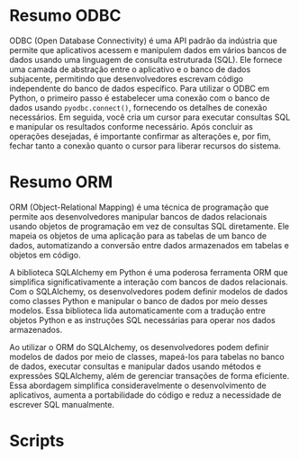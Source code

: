 # Resumo ODBC
ODBC (Open Database Connectivity) é uma API padrão da indústria que permite que aplicativos acessem e manipulem dados em vários bancos de dados usando uma linguagem de consulta estruturada (SQL). Ele fornece uma camada de abstração entre o aplicativo e o banco de dados subjacente, permitindo que desenvolvedores escrevam código independente do banco de dados específico. Para utilizar o ODBC em Python, o primeiro passo é estabelecer uma conexão com o banco de dados usando `pyodbc.connect()`, fornecendo os detalhes de conexão necessários. Em seguida, você cria um cursor para executar consultas SQL e manipular os resultados conforme necessário. Após concluir as operações desejadas, é importante confirmar as alterações e, por fim, fechar tanto a conexão quanto o cursor para liberar recursos do sistema.

# Resumo ORM
ORM (Object-Relational Mapping) é uma técnica de programação que permite aos desenvolvedores manipular bancos de dados relacionais usando objetos de programação em vez de consultas SQL diretamente. Ele mapeia os objetos de uma aplicação para as tabelas de um banco de dados, automatizando a conversão entre dados armazenados em tabelas e objetos em código.

A biblioteca SQLAlchemy em Python é uma poderosa ferramenta ORM que simplifica significativamente a interação com bancos de dados relacionais. Com o SQLAlchemy, os desenvolvedores podem definir modelos de dados como classes Python e manipular o banco de dados por meio desses modelos. Essa biblioteca lida automaticamente com a tradução entre objetos Python e as instruções SQL necessárias para operar nos dados armazenados. 

Ao utilizar o ORM do SQLAlchemy, os desenvolvedores podem definir modelos de dados por meio de classes, mapeá-los para tabelas no banco de dados, executar consultas e manipular dados usando métodos e expressões SQLAlchemy, além de gerenciar transações de forma eficiente. Essa abordagem simplifica consideravelmente o desenvolvimento de aplicativos, aumenta a portabilidade do código e reduz a necessidade de escrever SQL manualmente.

# Scripts


